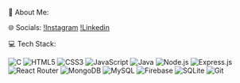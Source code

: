 🚀 About Me:

🌐 Socials:
[!Instagram](https://www.instagram.com/neellpandya/)
[!Linkedin](https://www.linkedin.com/in/neepandya22/)

💻 Tech Stack:

![C](https://img.shields.io/badge/C-00599C?style=for-the-badge&logo=c&logoColor=white)
![HTML5](https://img.shields.io/badge/HTML5-E34F26?style=for-the-badge&logo=html5&logoColor=white)
![CSS3](https://img.shields.io/badge/CSS3-1572B6?style=for-the-badge&logo=css3&logoColor=white)
![JavaScript](https://img.shields.io/badge/JavaScript-F7DF1E?style=for-the-badge&logo=javascript&logoColor=black)
![Java](https://img.shields.io/badge/Java-007396?style=for-the-badge&logo=java&logoColor=white)
![Node.js](https://img.shields.io/badge/Node.js-43853D?style=for-the-badge&logo=node.js&logoColor=white)
![Express.js](https://img.shields.io/badge/Express.js-000000?style=for-the-badge&logo=express&logoColor=white)
![React Router](https://img.shields.io/badge/React_Router-CA4245?style=for-the-badge&logo=react-router&logoColor=white)
![MongoDB](https://img.shields.io/badge/MongoDB-47A248?style=for-the-badge&logo=mongodb&logoColor=white)
![MySQL](https://img.shields.io/badge/MySQL-4479A1?style=for-the-badge&logo=mysql&logoColor=white)
![Firebase](https://img.shields.io/badge/Firebase-FFCA28?style=for-the-badge&logo=firebase&logoColor=black)
![SQLite](https://img.shields.io/badge/SQLite-003B57?style=for-the-badge&logo=sqlite&logoColor=white)
![Git](https://img.shields.io/badge/Git-F05032?style=for-the-badge&logo=git&logoColor=white)
